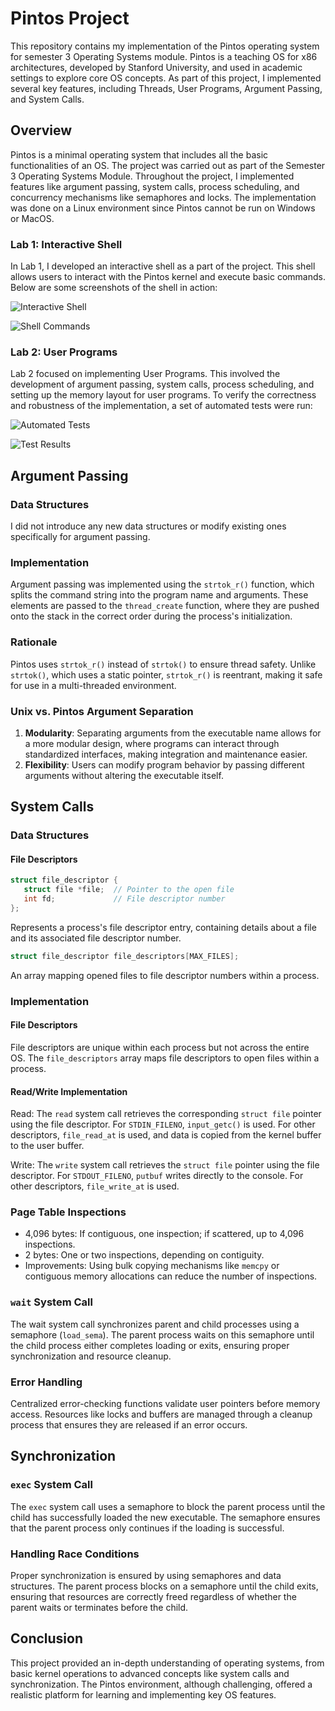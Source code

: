 # Pintos Project

This repository contains my implementation of the Pintos operating system for semester 3 Operating Systems module. Pintos is a teaching OS for x86 architectures, developed by Stanford University, and used in academic settings to explore core OS concepts. As part of this project, I implemented several key features, including Threads, User Programs, Argument Passing, and System Calls.

## Overview

Pintos is a minimal operating system that includes all the basic functionalities of an OS. The project was carried out as part of the Semester 3 Operating Systems Module. Throughout the project, I implemented features like argument passing, system calls, process scheduling, and concurrency mechanisms like semaphores and locks. The implementation was done on a Linux environment since Pintos cannot be run on Windows or MacOS.

### Lab 1: Interactive Shell

In Lab 1, I developed an interactive shell as a part of the project. This shell allows users to interact with the Pintos kernel and execute basic commands. Below are some screenshots of the shell in action:

![Interactive Shell](https://github.com/user-attachments/assets/1e3546d2-70be-44af-b23c-16af361c4af8)

![Shell Commands](https://github.com/user-attachments/assets/68e8591e-dd38-4c24-b36b-800f6547e25c)

### Lab 2: User Programs

Lab 2 focused on implementing User Programs. This involved the development of argument passing, system calls, process scheduling, and setting up the memory layout for user programs. To verify the correctness and robustness of the implementation, a set of automated tests were run:

![Automated Tests](https://github.com/user-attachments/assets/1b856be4-9fe4-4952-8a87-70991ab00824)

![Test Results](https://github.com/user-attachments/assets/27151c17-dc10-45ed-9792-611ea9a519f7)

## Argument Passing

### Data Structures

I did not introduce any new data structures or modify existing ones specifically for argument passing.

### Implementation

Argument passing was implemented using the `strtok_r()` function, which splits the command string into the program name and arguments. These elements are passed to the `thread_create` function, where they are pushed onto the stack in the correct order during the process's initialization.

### Rationale

Pintos uses `strtok_r()` instead of `strtok()` to ensure thread safety. Unlike `strtok()`, which uses a static pointer, `strtok_r()` is reentrant, making it safe for use in a multi-threaded environment.

### Unix vs. Pintos Argument Separation

1. **Modularity**: Separating arguments from the executable name allows for a more modular design, where programs can interact through standardized interfaces, making integration and maintenance easier.
2. **Flexibility**: Users can modify program behavior by passing different arguments without altering the executable itself.

## System Calls

### Data Structures

#### File Descriptors
```c
struct file_descriptor {
   struct file *file;  // Pointer to the open file
   int fd;             // File descriptor number
};
```
Represents a process's file descriptor entry, containing details about a file and its associated file descriptor number.
```c
struct file_descriptor file_descriptors[MAX_FILES];
```
An array mapping opened files to file descriptor numbers within a process.

### Implementation

#### File Descriptors

File descriptors are unique within each process but not across the entire OS. The `file_descriptors` array maps file descriptors to open files within a process.

#### Read/Write Implementation

Read: The `read` system call retrieves the corresponding `struct file` pointer using the file descriptor. For `STDIN_FILENO`, `input_getc()` is used. For other descriptors, `file_read_at` is used, and data is copied from the kernel buffer to the user buffer.

Write: The `write` system call retrieves the `struct file` pointer using the file descriptor. For `STDOUT_FILENO`, `putbuf` writes directly to the console. For other descriptors, `file_write_at` is used.

### Page Table Inspections

- 4,096 bytes: If contiguous, one inspection; if scattered, up to 4,096 inspections.
- 2 bytes: One or two inspections, depending on contiguity.
- Improvements: Using bulk copying mechanisms like `memcpy` or contiguous memory allocations can reduce the number of inspections.

### `wait` System Call

The wait system call synchronizes parent and child processes using a semaphore (`load_sema`). The parent process waits on this semaphore until the child process either completes loading or exits, ensuring proper synchronization and resource cleanup.

### Error Handling

Centralized error-checking functions validate user pointers before memory access. Resources like locks and buffers are managed through a cleanup process that ensures they are released if an error occurs.

## Synchronization

### `exec` System Call

The `exec` system call uses a semaphore to block the parent process until the child has successfully loaded the new executable. The semaphore ensures that the parent process only continues if the loading is successful.

### Handling Race Conditions

Proper synchronization is ensured by using semaphores and data structures. The parent process blocks on a semaphore until the child exits, ensuring that resources are correctly freed regardless of whether the parent waits or terminates before the child.

## Conclusion

This project provided an in-depth understanding of operating systems, from basic kernel operations to advanced concepts like system calls and synchronization. The Pintos environment, although challenging, offered a realistic platform for learning and implementing key OS features.
